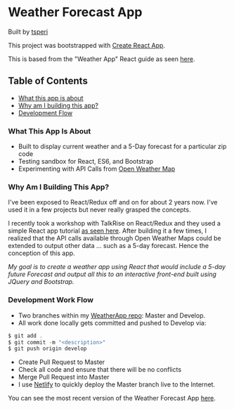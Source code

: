 # Weather Forecast App

Built by [tsperi](https://www.github.com/tsperi/weatherApp)

This project was bootstrapped with [Create React App](https://github.com/facebookincubator/create-react-app).

This is based from the "Weather App" React guide as seen [here](https://github.com/facebookincubator/create-react-app/blob/master/packages/react-scripts/template/README.md).

## Table of Contents

- [What this app is about](#what-this-app-is-about)
- [Why am I building this app?](#why-am-i-building-this-app)
- [Development Flow](#development-flow)


### What This App Is About

- Built to display current weather and a 5-Day forecast for a particular zip code
- Testing sandbox for React, ES6, and Bootstrap
- Experimenting with API Calls from [Open Weather Map](http://openweathermap.org)

### Why Am I Building This App?

I've been exposed to React/Redux off and on for about 2 years now. I've used it in
a few projects but never really grasped the concepts.

I recently took a workshop with TalkRise on React/Redux and they used a simple React app
tutorial [as seen here](https://github.com/facebookincubator/create-react-app/blob/master/packages/react-scripts/template/README.md).
After building it a few times, I realized that the API calls available through Open Weather Maps 
could be extended to output other data ... such as a 5-day forecast. Hence the conception of this app.

<i>My goal is to create a weather app using React that would include a 5-day
future Forecast and output all this to an interactive front-end built using
JQuery and Bootstrap.</i>

### Development Work Flow

- Two branches within my [WeatherApp repo](https://github.com/tsperi/weatherApp): Master and Develop.
- All work done locally gets committed and pushed to Develop via:
```js
$ git add .
$ git commit -m "<description>"
$ git push origin develop
```
- Create Pull Request to Master
- Check all code and ensure that there will be no conflicts
- Merge Pull Request into Master
- I use [Netlify](http://www.netlify.com) to quickly deploy the Master branch
live to the Internet.

You can see the most recent version of the Weather Forecast App 
[here](http://comedian-bonnie-81560.netlify.com/).